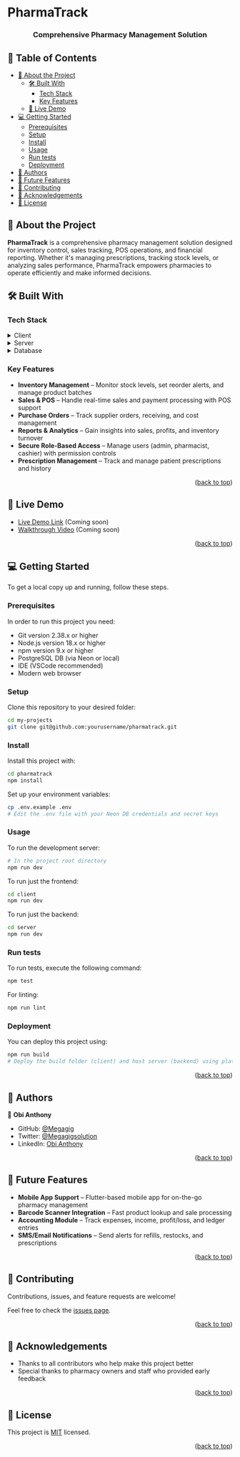 # PharmaTrack

<div align="center">
  <h3><b>Comprehensive Pharmacy Management Solution</b></h3>
</div>

<a name="readme-top"></a>

## 📗 Table of Contents

- [📖 About the Project](#about-project)
  - [🛠 Built With](#built-with)
    - [Tech Stack](#tech-stack)
    - [Key Features](#key-features)
  - [🚀 Live Demo](#live-demo)
- [💻 Getting Started](#getting-started)
  - [Prerequisites](#prerequisites)
  - [Setup](#setup)
  - [Install](#install)
  - [Usage](#usage)
  - [Run tests](#run-tests)
  - [Deployment](#deployment)
- [👥 Authors](#authors)
- [🔭 Future Features](#future-features)
- [🤝 Contributing](#contributing)
- [🙏 Acknowledgements](#acknowledgements)
- [📝 License](#license)

## 📖 About the Project <a name="about-project"></a>

**PharmaTrack** is a comprehensive pharmacy management solution designed for inventory control, sales tracking, POS operations, and financial reporting. Whether it's managing prescriptions, tracking stock levels, or analyzing sales performance, PharmaTrack empowers pharmacies to operate efficiently and make informed decisions.

## 🛠 Built With <a name="built-with"></a>

### Tech Stack <a name="tech-stack"></a>

<details>
  <summary>Client</summary>
  <ul>
    <li><a href="https://reactjs.org/">React.js</a></li>
    <li><a href="https://typescriptlang.org/">TypeScript</a></li>
    <li><a href="https://tailwindcss.com/">Tailwind CSS</a></li>
  </ul>
</details>

<details>
  <summary>Server</summary>
  <ul>
    <li><a href="https://nodejs.org/">Node.js</a></li>
    <li><a href="https://expressjs.com/">Express.js</a></li>
    <li><a href="https://typescriptlang.org/">TypeScript</a></li>
  </ul>
</details>

<details>
  <summary>Database</summary>
  <ul>
    <li><a href="https://neon.tech/">Neon (PostgreSQL)</a></li>
    <li><a href="https://www.prisma.io/">Prisma ORM</a></li>
  </ul>
</details>

### Key Features <a name="key-features"></a>

- **Inventory Management** – Monitor stock levels, set reorder alerts, and manage product batches
- **Sales & POS** – Handle real-time sales and payment processing with POS support
- **Purchase Orders** – Track supplier orders, receiving, and cost management
- **Reports & Analytics** – Gain insights into sales, profits, and inventory turnover
- **Secure Role-Based Access** – Manage users (admin, pharmacist, cashier) with permission controls
- **Prescription Management** – Track and manage patient prescriptions and history

<p align="right">(<a href="#readme-top">back to top</a>)</p>

## 🚀 Live Demo <a name="live-demo"></a>

- [Live Demo Link](https://pharmatrack.example.com) (Coming soon)
- [Walkthrough Video](https://youtube.com/example) (Coming soon)

<p align="right">(<a href="#readme-top">back to top</a>)</p>

## 💻 Getting Started <a name="getting-started"></a>

To get a local copy up and running, follow these steps.

### Prerequisites <a name="prerequisites"></a>

In order to run this project you need:

- Git version 2.38.x or higher
- Node.js version 18.x or higher
- npm version 9.x or higher
- PostgreSQL DB (via Neon or local)
- IDE (VSCode recommended)
- Modern web browser

### Setup <a name="setup"></a>

Clone this repository to your desired folder:

```sh
cd my-projects
git clone git@github.com:yourusername/pharmatrack.git
```

### Install <a name="install"></a>

Install this project with:

```sh
cd pharmatrack
npm install
```

Set up your environment variables:

```sh
cp .env.example .env
# Edit the .env file with your Neon DB credentials and secret keys
```

### Usage <a name="usage"></a>

To run the development server:

```sh
# In the project root directory
npm run dev
```

To run just the frontend:

```sh
cd client
npm run dev
```

To run just the backend:

```sh
cd server
npm run dev
```

### Run tests <a name="run-tests"></a>

To run tests, execute the following command:

```sh
npm test
```

For linting:

```sh
npm run lint
```

### Deployment <a name="deployment"></a>

You can deploy this project using:

```sh
npm run build
# Deploy the build folder (client) and host server (backend) using platforms like Vercel, Render, or Railway
```

<p align="right">(<a href="#readme-top">back to top</a>)</p>

## 👥 Authors <a name="authors"></a>

👤 **Obi Anthony**

- GitHub: [@Megagig](https://github.com/Megagig)
- Twitter: [@Megagigsolution](https://twitter.com/Megagigsolution)
- LinkedIn: [Obi Anthony](https://linkedin.com/in/Obi-Anthony)

<p align="right">(<a href="#readme-top">back to top</a>)</p>

## 🔭 Future Features <a name="future-features"></a>

- **Mobile App Support** – Flutter-based mobile app for on-the-go pharmacy management
- **Barcode Scanner Integration** – Fast product lookup and sale processing
- **Accounting Module** – Track expenses, income, profit/loss, and ledger entries
- **SMS/Email Notifications** – Send alerts for refills, restocks, and prescriptions

<p align="right">(<a href="#readme-top">back to top</a>)</p>

## 🤝 Contributing <a name="contributing"></a>

Contributions, issues, and feature requests are welcome!

Feel free to check the [issues page](https://github.com/yourusername/pharmatrack/issues).

<p align="right">(<a href="#readme-top">back to top</a>)</p>

## 🙏 Acknowledgements <a name="acknowledgements"></a>

- Thanks to all contributors who help make this project better
- Special thanks to pharmacy owners and staff who provided early feedback

<p align="right">(<a href="#readme-top">back to top</a>)</p>

## 📝 License <a name="license"></a>

This project is [MIT](./LICENSE) licensed.

<p align="right">(<a href="#readme-top">back to top</a>)</p>

